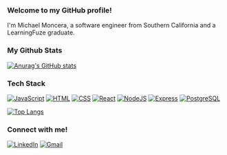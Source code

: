 ### Welcome to my GitHub profile!
I'm Michael Moncera, a software engineer from Southern California and a LearningFuze graduate.

### My Github Stats

[![Anurag's GitHub stats](https://github-readme-stats.vercel.app/api?username=mmoncera&count_private=true&hide=stars&show_icons=true&theme=tokyonight)](https://github.com/anuraghazra/github-readme-stats)

### Tech Stack
[![JavaScript](https://img.shields.io/badge/JavaScript-F7DF1E?logo=JavaScript&logoColor=black&style=for-the-badge)](https://developer.mozilla.org/en-US/docs/Web/JavaScript)
[![HTML](https://img.shields.io/badge/HTML-E34F26?logo=html5&logoColor=white&style=for-the-badge)](https://developer.mozilla.org/en-US/docs/Glossary/HTML5)
[![CSS](https://img.shields.io/badge/CSS-1572B6?logo=css3&logoColor=white&style=for-the-badge)](https://developer.mozilla.org/en-US/docs/Web/CSS)
[![React](https://img.shields.io/badge/React-61DAFB?logo=react&logoColor=black&style=for-the-badge)](https://reactjs.org/)
[![NodeJS](https://img.shields.io/badge/NodeJS-088A51?logo=Node.js&logoColor=white&style=for-the-badge)](https://nodejs.org/en/)
[![Express](https://img.shields.io/badge/Express-000000?logo=Node.js&logoColor=white&style=for-the-badge)](https://expressjs.com/)
[![PostgreSQL](https://img.shields.io/badge/PostgreSQL-336791?logo=postgresql&logoColor=white&style=for-the-badge)](https://www.postgresql.org/)

[![Top Langs](https://github-readme-stats.vercel.app/api/top-langs/?username=mmoncera&theme=tokyonight)](https://github.com/anuraghazra/github-readme-stats)


### Connect with me!
[![LinkedIn](https://img.shields.io/badge/LinkedIn-0077B5?style=for-the-badge&logo=linkedin&logoColor=white&link=https://www.linkedin.com/in/michael-moncera/)](https://www.linkedin.com/in/michael-moncera/)
[![Gmail](https://img.shields.io/badge/Gmail-D14836?style=for-the-badge&logo=gmail&logoColor=white&link=mailto:michaelmoncera@gmail.com)](mailto:michaelmoncera@gmail.com)
